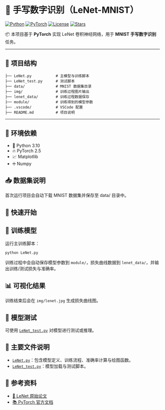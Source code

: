 # 🧠 手写数字识别（LeNet-MNIST）

[![Python](https://img.shields.io/badge/Python-3.10-blue.svg)](https://www.python.org/downloads/release/python-3100/)
[![PyTorch](https://img.shields.io/badge/PyTorch-2.5-red)](https://pytorch.org/)
[![License](https://img.shields.io/badge/license-MIT-green.svg)](./LICENSE)
[![Stars](https://img.shields.io/github/stars/yourname/lenet-mnist?style=social)](https://github.com/yourname/lenet-mnist)

📦 本项目基于 **PyTorch** 实现 LeNet 卷积神经网络，用于 **MNIST 手写数字识别** 任务。

---

## 📁 项目结构
```
├── LeNet.py           # 主模型与训练脚本
├── LeNet_test.py      # 测试脚本
├── data/              # MNIST 数据集目录
├── img/               # 训练过程图片输出
├── lenet_data/        # 训练过程数据保存
├── module/            # 训练得到的模型参数
├── .vscode/           # VSCode 配置
├── README.md          # 项目说明
```

---

## 🧰 环境依赖

- 🐍 Python 3.10  
- 🔥 PyTorch 2.5  
- 📈 Matplotlib  
- ➗ Numpy  

## 📥 数据集说明
首次运行项目会自动下载 MNIST 数据集并保存至 data/ 目录中。

## 🚀 快速开始
## 🔧 训练模型
运行主训练脚本：

```sh
python LeNet.py
```
训练过程中会自动保存模型参数到 `module/`，损失曲线数据到 `lenet_data/`，并输出训练/测试损失与准确率。

## 📊 可视化结果

训练结束后会在 `img/lenet.jpg` 生成损失曲线图。

## 🧪 模型测试

可使用 [`LeNet_test.py`](LeNet_test.py) 对模型进行测试或推理。

## 📄 主要文件说明

- [`LeNet.py`](LeNet.py)：包含模型定义、训练流程、准确率计算与绘图函数。
- [`LeNet_test.py`](LeNet_test.py)：模型加载与测试脚本。

## 🔗 参考资料

- [📄 LeNet 原始论文](http://yann.lecun.com/exdb/lenet/)
- [📚 PyTorch 官方文档](https://pytorch.org/)
